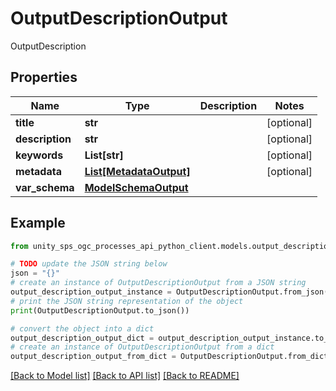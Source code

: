 # OutputDescriptionOutput

OutputDescription

## Properties

Name | Type | Description | Notes
------------ | ------------- | ------------- | -------------
**title** | **str** |  | [optional]
**description** | **str** |  | [optional]
**keywords** | **List[str]** |  | [optional]
**metadata** | [**List[MetadataOutput]**](MetadataOutput.md) |  | [optional]
**var_schema** | [**ModelSchemaOutput**](ModelSchemaOutput.md) |  |

## Example

```python
from unity_sps_ogc_processes_api_python_client.models.output_description_output import OutputDescriptionOutput

# TODO update the JSON string below
json = "{}"
# create an instance of OutputDescriptionOutput from a JSON string
output_description_output_instance = OutputDescriptionOutput.from_json(json)
# print the JSON string representation of the object
print(OutputDescriptionOutput.to_json())

# convert the object into a dict
output_description_output_dict = output_description_output_instance.to_dict()
# create an instance of OutputDescriptionOutput from a dict
output_description_output_from_dict = OutputDescriptionOutput.from_dict(output_description_output_dict)
```
[[Back to Model list]](../README.md#documentation-for-models) [[Back to API list]](../README.md#documentation-for-api-endpoints) [[Back to README]](../README.md)
